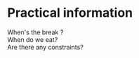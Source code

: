 # Practical information

<p class="center">
When's the break ?<br>
When do we eat?<br>
Are there any constraints?<br/>
</p>
